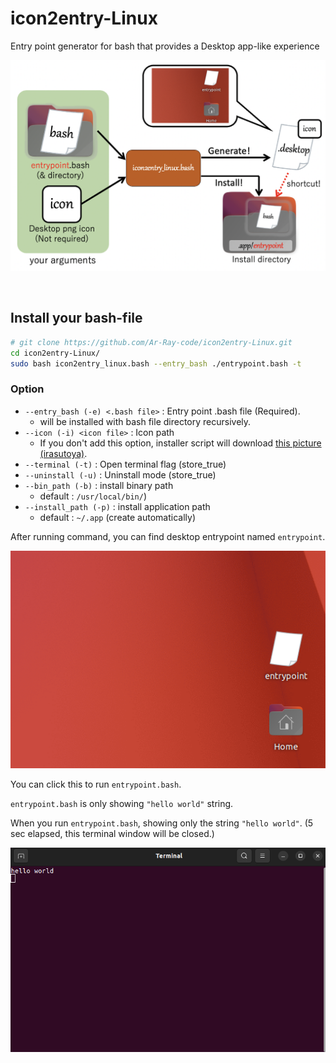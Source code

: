 # icon2entry-Linux
Entry point generator for bash that provides a Desktop app-like experience

![](image_readme/description.png)

<br>

## Install your bash-file

```bash
# git clone https://github.com/Ar-Ray-code/icon2entry-Linux.git
cd icon2entry-Linux/
sudo bash icon2entry_linux.bash --entry_bash ./entrypoint.bash -t
```

### Option

- `--entry_bash (-e) <.bash file>` : Entry point .bash file (Required).
  - will be installed with bash file directory recursively.
- `--icon (-i) <icon file>` : Icon path
  - If you don't add this option, installer script will download [this picture (irasutoya)](https://1.bp.blogspot.com/-z-Fj7jStrFA/X9w89_xgmhI/AAAAAAABc_8/AuabFNLnpLQsrsnptghJHI2NwRANjsR1gCNcBGAsYHQ/s593/document_paper_mekure.png).
- `--terminal (-t)` : Open terminal flag (store_true)
- `--uninstall (-u)` : Uninstall mode (store_true)
- `--bin_path (-b)` : install binary path
    - default : `/usr/local/bin/`)
- `--install_path (-p)` : install application path
    - default : `~/.app` (create automatically)

After running command, you can find desktop entrypoint named `entrypoint`.

![](image_readme/desktop_shortcut.png)

You can click this to run `entrypoint.bash`.

`entrypoint.bash` is only showing `"hello world"` string.

When you run `entrypoint.bash`, showing only the string `"hello world"`. (5 sec elapsed, this terminal window will be closed.)

![](image_readme/hello_world.png)
